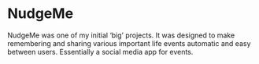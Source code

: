 # NudgeMe
NudgeMe was one of my initial ‘big’ projects. It was designed to make remembering and sharing various important life events automatic and easy between users. Essentially a social media app for events.
